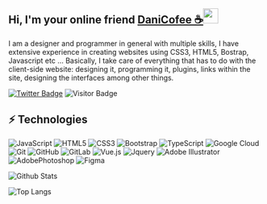## Hi, I'm  your online friend [DaniCofee ☕](https://twitter.com/CofeeDev/)<img src="https://raw.githubusercontent.com/aemmadi/aemmadi/master/wave.gif" width="30px">
I am a designer and programmer in general with multiple skills, I have extensive experience in creating websites using CSS3, HTML5, Bostrap, Javascript etc ...
Basically, I take care of everything that has to do with the client-side website: designing it, programming it, plugins, links within the site, designing the interfaces among other things.

[![Twitter Badge](https://img.shields.io/badge/-DaniCofee-blue?style=flat-square&logo=Twitter&logoColor=white&link=https://twitter.com/CofeeDev/)](https://twitter.com/CofeeDev)
![Visitor Badge](https://visitor-badge.laobi.icu/badge?page_id=aemmadi.aemmadi)

## ⚡ Technologies

![JavaScript](https://img.shields.io/badge/-JavaScript-black?style=flat-square&logo=javascript)
![HTML5](https://img.shields.io/badge/-HTML5-E34F26?style=flat-square&logo=html5&logoColor=white)
![CSS3](https://img.shields.io/badge/-CSS3-1572B6?style=flat-square&logo=css3)
![Bootstrap](https://img.shields.io/badge/-Bootstrap-563D7C?style=flat-square&logo=bootstrap)
![TypeScript](https://img.shields.io/badge/-TypeScript-007ACC?style=flat-square&logo=typescript)
![Google Cloud](https://img.shields.io/badge/Google%20Cloud-black?style=flat-square&logo=google-cloud)
![Git](https://img.shields.io/badge/-Git-black?style=flat-square&logo=git)
![GitHub](https://img.shields.io/badge/-GitHub-181717?style=flat-square&logo=github)
![GitLab](https://img.shields.io/badge/-GitLab-FCA121?style=flat-square&logo=gitlab)
![Vue.js](https://img.shields.io/badge/-Vuejs.js-%2335495e?style=flat-square&logo=vue.js)
![Jquery](https://img.shields.io/badge/-jquery-%230769AD?style=flat-square&logo=jquery)
![Adobe Illustrator](https://img.shields.io/badge/-Adobe%20Illustrator-%23FF9A00?style=flat-square&logo=adobe%20illustrator&logoColor=white)
![AdobePhotoshop](https://img.shields.io/badge/-Adobe%20Photoshop%20-%2331A8FF?style=flat-square&logo=adobe%20photoshop&logoColor=white)
![Figma](https://img.shields.io/badge/-Figma-%23F24E1E?style=flat-square&logo=figma&logoColor=white)

![Github Stats](https://github-readme-stats.vercel.app/api?username=aemmadi&count_private=true&show_icons=true&include_all_commits=true)

![Top Langs](https://github-readme-stats.vercel.app/api/top-langs/?username=aemmadi&hide=TeX&layout=compact)

